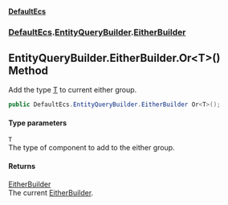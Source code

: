 #### [DefaultEcs](DefaultEcs.md 'DefaultEcs')
### [DefaultEcs](DefaultEcs.md#DefaultEcs 'DefaultEcs').[EntityQueryBuilder](EntityQueryBuilder.md 'DefaultEcs.EntityQueryBuilder').[EitherBuilder](EntityQueryBuilder_EitherBuilder.md 'DefaultEcs.EntityQueryBuilder.EitherBuilder')
## EntityQueryBuilder.EitherBuilder.Or&lt;T&gt;() Method
Add the type [T](EntityQueryBuilder_EitherBuilder_Or_T_().md#DefaultEcs_EntityQueryBuilder_EitherBuilder_Or_T_()_T 'DefaultEcs.EntityQueryBuilder.EitherBuilder.Or&lt;T&gt;().T') to current either group.  
```csharp
public DefaultEcs.EntityQueryBuilder.EitherBuilder Or<T>();
```
#### Type parameters
<a name='DefaultEcs_EntityQueryBuilder_EitherBuilder_Or_T_()_T'></a>
`T`  
The type of component to add to the either group.
  
#### Returns
[EitherBuilder](EntityQueryBuilder_EitherBuilder.md 'DefaultEcs.EntityQueryBuilder.EitherBuilder')  
The current [EitherBuilder](EntityQueryBuilder_EitherBuilder.md 'DefaultEcs.EntityQueryBuilder.EitherBuilder').

